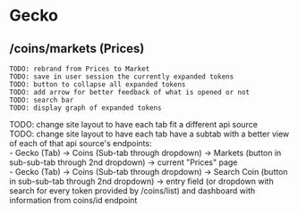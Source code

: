 # Gecko

## /coins/markets (Prices)

	TODO: rebrand from Prices to Market
	TODO: save in user session the currently expanded tokens
	TODO: button to collapse all expanded tokens
	TODO: add arrow for better feedback of what is opened or not
	TODO: search bar
	TODO: display graph of expanded tokens

TODO: change site layout to have each tab fit a different api source  
TODO: change site layout to have each tab have a subtab with a better view of each of that api source's endpoints:  
	- Gecko (Tab) -> Coins (Sub-tab through dropdown) -> Markets (button in sub-sub-tab through 2nd dropdown) -> current "Prices" page  
	- Gecko (Tab) -> Coins (Sub-tab through dropdown) -> Search Coin (button in sub-sub-tab through 2nd dropdown) -> entry field (or dropdown with search for every token provided by /coins/list) and dashboard with information from coins/id endpoint